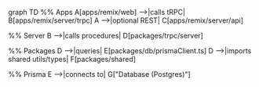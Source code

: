 graph TD
  %% Apps
  A[apps/remix/web] -->|calls tRPC| B[apps/remix/server/trpc]
  A -->|optional REST| C[apps/remix/server/api]

  %% Server
  B -->|calls procedures| D[packages/trpc/server]


  %% Packages
  D -->|queries| E[packages/db/prismaClient.ts]
  D -->|imports shared utils/types| F[packages/shared]

  %% Prisma
E -->|connects to| G["Database (Postgres)"]
